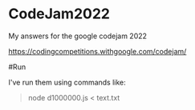 # CodeJam2022

My answers for the google codejam 2022

https://codingcompetitions.withgoogle.com/codejam/

#Run

I've run them using commands like:

> node d1000000.js < text.txt 
